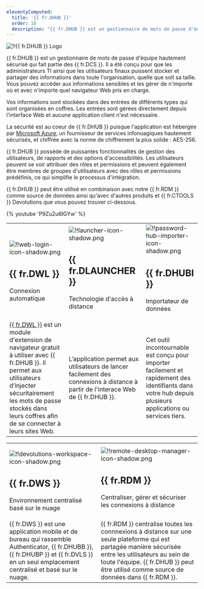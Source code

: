 ```yaml
---
eleventyComputed:
  title: '{{ fr.DHUB }}'
  order: 10
  description: "{{ fr.DHUB }} est un gestionnaire de mots de passe d'équipe hautement sécurisé qui fait partie des {{ fr.DCS }}. Il a été conçu pour que les administrateurs TI ainsi que les utilisateurs finaux puissent stocker et partager des informations dans toute l'organisation, quelle que soit sa taille."
---
```

![!!{{ fr.DHUB }} Logo](https://webdevolutions.blob.core.windows.net/images/projects/devolutions-hub/devolutions-hub-color-shadow.svg)

{{ fr.DHUB }} est un gestionnaire de mots de passe d'équipe hautement sécurisé qui fait partie des {{ fr.DCS }}. Il a été conçu pour que les administrateurs TI ainsi que les utilisateurs finaux puissent stocker et partager des informations dans toute l'organisation, quelle que soit sa taille. Vous pouvez accéder aux informations sensibles et les gérer de n'importe où et avec n'importe quel navigateur Web pris en charge.  

Vos informations sont stockées dans des entrées de différents types qui sont organisées en coffres. Les entrées sont gérées directement depuis l'interface Web et aucune application client n'est nécessaire.  

La sécurité est au coeur de {{ fr.DHUB }} puisque l'application est hébergée par [Microsoft Azure](/fr/kb/hub-business/knowledge-base/hosting-region-password-hub/), un fournisseur de services infonuagiques hautement sécurisés, et chiffrée avec la norme de chiffrement la plus solide : AES-256.  

{{ fr.DHUB }} possède de puissantes fonctionnalités de gestion des utilisateurs, de rapports et des options d'accessibilités. Les utilisateurs peuvent se voir attribuer des rôles et permissions et peuvent également être membres de groupes d'utilisateurs avec des rôles et permissions prédéfinis, ce qui simplifie le processus d'intégration.  

{{ fr.DHUB }} peut être utilisé en combinaison avec notre {{ fr.RDM }} comme source de données ainsi qu'avec d'autres produits et {{ fr.CTOOLS }} Devolutions que vous pouvez trouver ci-dessous.  

{% youtube 'P9Zu2u6IGYw' %}  

<table>
	<tr>
		<td>

![!!web-login-icon-shadow.png](https://webdevolutions.azureedge.net/docs/fr/hub/Icons/web-login-icon-shadow.png)  

## {{ fr.DWL }}  

Connexion automatique 
		</td>
		<td>
![!!launcher-icon-shadow.png](https://webdevolutions.azureedge.net/docs/fr/hub/Icons/launcher-icon-shadow.png)  

## {{ fr.DLAUNCHER }}  

Technologie d'accès à distance  
		</td>
		<td>
![!!password-hub-importer-icon-shadow.png](https://webdevolutions.azureedge.net/docs/fr/hub/Icons/password-hub-importer-icon-shadow.png)  

## {{ fr.DHUBI }}  

Importateur de données  
		</td>
	</tr>
	<tr>
		<td>
[{{ fr.DWL }}](/fr/hub/dwl/overview/) est un module d'extension de navigateur gratuit à utiliser avec {{ fr.DHUB }}. Il permet aux utilisateurs d’injecter sécuritairement les mots de passe stockés dans leurs coffres afin de se connecter à leurs sites Web. 
		</td>
		<td>
L’application permet aux utilisateurs de lancer facilement des connexions à distance à partir de l'interace Web de {{ fr.DHUB }}. 
		</td>
		<td>
Cet outil incontournable est conçu pour importer facilement et rapidement des identifiants dans votre hub depuis plusieurs applications ou services tiers. 
		</td>
	</tr>
</table>

<table>
	<tr>
		<td>

![!!devolutions-workspace-icon-shadow.png](https://webdevolutions.azureedge.net/docs/fr/hub/Icons/workspace-icon-shadow.png)  

## {{ fr.DWS }}  

Environnement centralisé basé sur le nuage  
		</td>
		<td>
![!!remote-desktop-manager-icon-shadow.png](https://webdevolutions.azureedge.net/docs/fr/hub/Icons/remote-desktop-manager-icon-shadow.png)  

## {{ fr.RDM }}  

Centraliser, gérer et sécuriser les connexions à distance  
		</td>
	</tr>
	<tr>
		<td>
{{ fr.DWS }} est une application mobile et de bureau qui rassemble Authenticator, {{ fr.DHUBB }}, {{ fr.DHUBP }} et {{ fr.DVLS }} en un seul emplacement centralisé et basé sur le nuage.
		</td>
		<td>
{{ fr.RDM }} centralise toutes les connnexions à distance sur une seule plateforme qui est partagée manière sécurisée entre les utilisateurs au sein de toute l'équipe. {{ fr.DHUB }} peut être utilisé comme source de données dans {{ fr.RDM }}. 
		</td>
	</tr>
</table>
